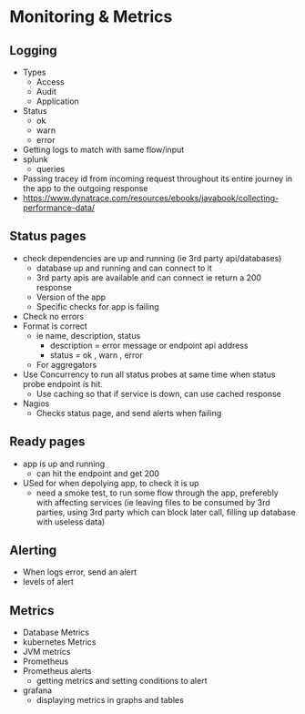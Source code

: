 # Monitoring & Metrics

## Logging

- Types
  - Access
  - Audit
  - Application
- Status
  - ok
  - warn
  - error
- Getting logs to match with same flow/input
- splunk
  - queries
- Passing tracey id from incoming request throughout its entire journey in the app to the outgoing response
- https://www.dynatrace.com/resources/ebooks/javabook/collecting-performance-data/

## Status pages

- check dependencies are up and running (ie 3rd party api/databases)
  - database up and running and can connect to it
  - 3rd party apis are available and can connect ie return a 200 response
  - Version of the app
  - Specific checks for app is failing
- Check no errors
- Format is correct
  - ie name, description, status
    - description = error message or endpoint api address
    - status = ok , warn , error
  - For aggregators
- Use Concurrency to run all status probes at same time when status probe endpoint is hit.
  - Use caching so that if service is down, can use cached response
- Nagios
  - Checks status page, and send alerts when failing

## Ready pages

- app is up and running
  - can hit the endpoint and get 200
- USed for when depolying app, to check it is up
  - need a smoke test, to run some flow through the app, preferebly with affecting services (ie leaving files to be consumed by 3rd parties, using 3rd party which can block later call, filling up database with useless data)


## Alerting

- When logs error, send an alert
- levels of alert

## Metrics

- Database Metrics
- kubernetes Metrics
- JVM metrics
- Prometheus
- Prometheus alerts
  - getting metrics and setting conditions to alert
- grafana
  - displaying metrics in graphs and tables
